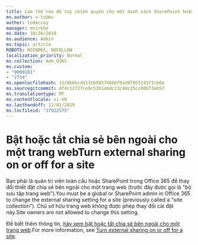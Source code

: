 ```yaml
---
title: Làm thế nào để tuỳ chỉnh quyền cho một danh sách SharePoint hoặc thư viện
ms.author: v-todmc
author: todmccoy
manager: mnirkhe
ms.date: 10/28/2019
ms.audience: Admin
ms.topic: article
ROBOTS: NOINDEX, NOFOLLOW
localization_priority: Normal
ms.collection: Adm_O365
ms.custom:
- "9000191"
- "2734"
ms.openlocfilehash: 1220bbbcdd1316585746b6f0ad9f95f24373cb6e
ms.sourcegitcommit: df4c12727ce9c53b1abdc13c48c25cc00b73eb57
ms.translationtype: MT
ms.contentlocale: vi-VN
ms.lasthandoff: 11/01/2019
ms.locfileid: "37922575"
---
```

# <a name="turn-external-sharing-on-or-off-for-a-site"></a><span data-ttu-id="f5aec-102">Bật hoặc tắt chia sẻ bên ngoài cho một trang web</span><span class="sxs-lookup"><span data-stu-id="f5aec-102">Turn external sharing on or off for a site</span></span>

<span data-ttu-id="f5aec-103">Bạn phải là quản trị viên toàn cầu hoặc SharePoint trong Office 365 để thay đổi thiết đặt chia sẻ bên ngoài cho một trang web (trước đây được gọi là "bộ sưu tập trang web").</span><span class="sxs-lookup"><span data-stu-id="f5aec-103">You must be a global or SharePoint admin in Office 365 to change the external sharing setting for a site (previously called a "site collection").</span></span> <span data-ttu-id="f5aec-104">Chủ sở hữu trang web không được phép thay đổi cài đặt này.</span><span class="sxs-lookup"><span data-stu-id="f5aec-104">Site owners are not allowed to change this setting.</span></span> 

<span data-ttu-id="f5aec-105">Để biết thêm thông tin, [hãy xem bật hoặc tắt chia sẻ bên ngoài cho một trang web](https://docs.microsoft.com/sharepoint/change-external-sharing-site).</span><span class="sxs-lookup"><span data-stu-id="f5aec-105">For more information, see [Turn external sharing on or off for a site](https://docs.microsoft.com/sharepoint/change-external-sharing-site).</span></span>